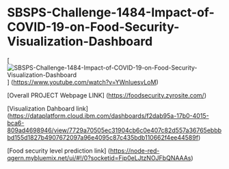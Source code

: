 # SBSPS-Challenge-1484-Impact-of-COVID-19-on-Food-Security-Visualization-Dashboard
[![SBSPS-Challenge-1484-Impact-of-COVID-19-on-Food-Security-Visualization-Dashboard](https://yt-embed.herokuapp.com/embed?v=YWnIuesvLoM)]
(https://www.youtube.com/watch?v=YWnIuesvLoM)

[Overall PROJECT Webpage LINK] (https://foodsecurity.zyrosite.com/)

[Visualization Dahboard link] (https://dataplatform.cloud.ibm.com/dashboards/f2dab95a-17b0-4015-bca6-809ad4698946/view/7729a70505ec31904cb6c0e407c82d557a36765ebbbbd155d1827b4907672097a96e4095c87c435bdb110662f4ee44589f)

[Food security level prediction link] (https://node-red-qgern.mybluemix.net/ui/#!/0?socketid=Fip0eLJtzNOJFbQNAAAs)
